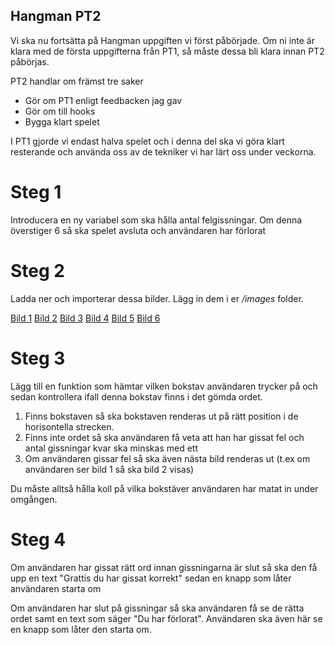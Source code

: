 ## Hangman PT2

Vi ska nu fortsätta på Hangman uppgiften vi först påbörjade. Om ni inte är klara med de första uppgifterna från PT1, så måste dessa bli klara innan PT2 påbörjas. 

PT2 handlar om främst tre saker

 - Gör om PT1 enligt feedbacken jag gav
 - Gör om till hooks
 - Bygga klart spelet

I PT1 gjorde vi endast halva spelet och i denna del ska vi göra klart resterande och använda oss av de tekniker vi har lärt oss under veckorna. 

# Steg 1
Introducera en ny variabel som ska hålla antal felgissningar. Om denna överstiger 6 så ska spelet avsluta och användaren har förlorat

# Steg 2
Ladda ner och importerar dessa bilder. Lägg in dem i er */images* folder. 

[Bild 1](https://ibb.co/GThsskf)
[Bild 2](https://ibb.co/mtcVhf2)
[Bild 3](https://ibb.co/bL98bKG)
[Bild 4](https://ibb.co/V312S3Q)
[Bild 5](https://ibb.co/D4RgmCS)
[Bild 6](https://ibb.co/6RzRKq2)

# Steg 3
Lägg till en funktion som hämtar vilken bokstav användaren trycker på och sedan kontrollera ifall denna bokstav finns i det gömda ordet.

 1. Finns bokstaven så ska bokstaven renderas ut på rätt position i de horisontella strecken. 
 2. Finns inte ordet så ska användaren få veta att han har gissat fel och antal gissningar kvar ska minskas med ett
 3. Om användaren gissar fel så ska även nästa bild renderas ut (t.ex om användaren ser bild 1 så ska bild 2 visas)


Du måste alltså hålla koll på vilka bokstäver användaren har matat in under omgången.
 
 # Steg 4
 Om användaren har gissat rätt ord innan gissningarna är slut så ska den få upp en text "Grattis du har gissat korrekt" sedan en knapp som låter användaren starta om

Om användaren har slut på gissningar så ska användaren få se de rätta ordet samt en text som säger "Du har förlorat". Användaren ska även här se en knapp som låter den starta om.
